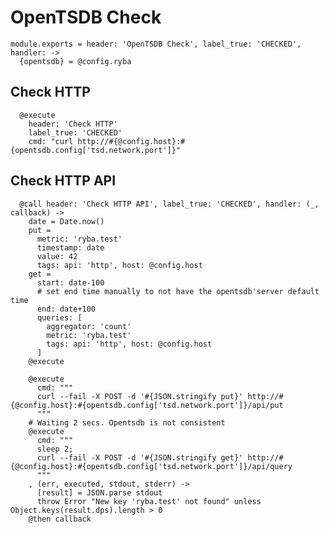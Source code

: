 
# OpenTSDB Check

    module.exports = header: 'OpenTSDB Check', label_true: 'CHECKED', handler: ->
      {opentsdb} = @config.ryba
      
## Check HTTP

      @execute 
        header: 'Check HTTP'
        label_true: 'CHECKED'
        cmd: "curl http://#{@config.host}:#{opentsdb.config['tsd.network.port']}"

## Check HTTP API
      
      @call header: 'Check HTTP API', label_true: 'CHECKED', handler: (_, callback) ->
        date = Date.now()
        put =
          metric: 'ryba.test'
          timestamp: date
          value: 42
          tags: api: 'http', host: @config.host
        get =
          start: date-100
          # set end time manually to not have the opentsdb'server default time
          end: date+100
          queries: [
            aggregator: 'count'
            metric: 'ryba.test'
            tags: api: 'http', host: @config.host
          ]
        @execute
        
        @execute 
          cmd: """
          curl --fail -X POST -d '#{JSON.stringify put}' http://#{@config.host}:#{opentsdb.config['tsd.network.port']}/api/put
          """
        # Waiting 2 secs. Opentsdb is not consistent
        @execute
          cmd: """
          sleep 2;
          curl --fail -X POST -d '#{JSON.stringify get}' http://#{@config.host}:#{opentsdb.config['tsd.network.port']}/api/query
          """
        , (err, executed, stdout, stderr) ->
          [result] = JSON.parse stdout
          throw Error "New key 'ryba.test' not found" unless Object.keys(result.dps).length > 0
        @then callback
